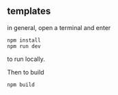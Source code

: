 ## templates

in general, open a terminal and enter

    npm install
    npm run dev

to run locally.

Then to build

    npm build

